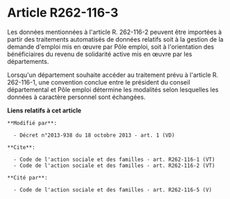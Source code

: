 # Article R262-116-3

Les données mentionnées à l'article R. 262-116-2 peuvent être importées à partir des traitements automatisés de données
relatifs soit à la gestion de la demande d'emploi mis en œuvre par Pôle emploi, soit à l'orientation des bénéficiaires du
revenu de solidarité active mis en œuvre par les départements. 

Lorsqu'un département souhaite accéder au traitement prévu à l'article R. 262-116-1, une convention conclue entre le
président du conseil départemental et Pôle emploi détermine les modalités selon lesquelles les données à caractère personnel
sont échangées.

**Liens relatifs à cet article**

	**Modifié par**:

	  - Décret n°2013-938 du 18 octobre 2013 - art. 1 (VD)

	**Cite**:

	  - Code de l'action sociale et des familles - art. R262-116-1 (VT)
	  - Code de l'action sociale et des familles - art. R262-116-2 (VT)

	**Cité par**:

	  - Code de l'action sociale et des familles - art. R262-116-5 (V)
